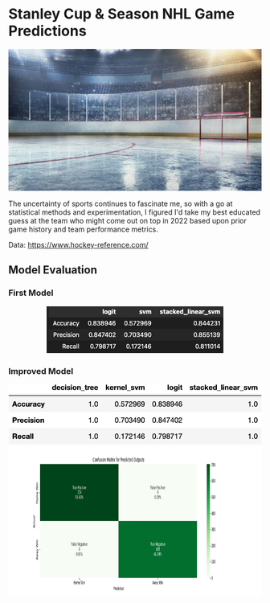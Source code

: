# Stanley Cup & Season NHL Game Predictions

<p align='center'>
  <img src="/images/ice-hockey-rink-670px.jpg" />
</p>

The uncertainty of sports continues to fascinate me, so with a go at statistical methods and experimentation, I figured I'd take my best educated guess at the team who might come out on top in 2022 based upon prior game history and team performance metrics.

Data:
https://www.hockey-reference.com/

## Model Evaluation

### First Model
<p align="center">
    <img src="/images/stacked_svm_accuracy.png"/>
  </p>

### Improved Model
<p align="center">
  <img src="/images/model_performance.png"/>
  <img src="/images/confusion_matrix.png" width="3200" height="300"/>
</p>

